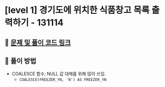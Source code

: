 # [level 1] 경기도에 위치한 식품창고 목록 출력하기 - 131114

## 📍 [문제 및 풀이 코드 링크](https://github.com/Jinyshin/Algorithm/tree/main/%ED%94%84%EB%A1%9C%EA%B7%B8%EB%9E%98%EB%A8%B8%EC%8A%A4/1/131114.%E2%80%85%EA%B2%BD%EA%B8%B0%EB%8F%84%EC%97%90%E2%80%85%EC%9C%84%EC%B9%98%ED%95%9C%E2%80%85%EC%8B%9D%ED%92%88%EC%B0%BD%EA%B3%A0%E2%80%85%EB%AA%A9%EB%A1%9D%E2%80%85%EC%B6%9C%EB%A0%A5%ED%95%98%EA%B8%B0)

## 📍 풀이 방법

- COALESCE 함수; NULL 값 대체를 위해 많이 쓰임.
  - `COALESCE(FREEZER_YN, 'N') AS FREEZER_YN`

